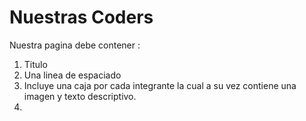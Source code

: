 # Nuestras Coders
Nuestra pagina debe contener :
1. Titulo
2. Una linea de espaciado
3. Incluye una caja por cada integrante la cual a su vez contiene una imagen y texto descriptivo.
4.
